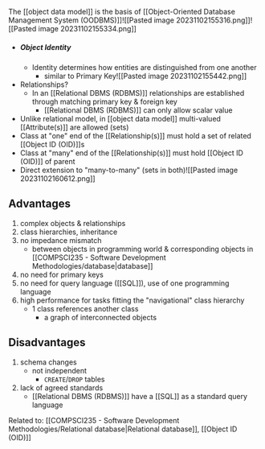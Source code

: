The [[object data model]] is the basis of [[Object-Oriented Database Management System (OODBMS)]]![[Pasted image 20231102155316.png]]![[Pasted image 20231102155334.png]]

- ##### Object Identity
	- Identity determines how entities are distinguished from one another
		- similar to Primary Key![[Pasted image 20231102155442.png]]
- Relationships?
	- In an [[Relational DBMS (RDBMS)]] relationships are established through matching primary key & foreign key
		- [[Relational DBMS (RDBMS)]] can only allow scalar value
- Unlike relational model, in [[object data model]] multi-valued [[Attribute(s)]] are allowed (sets)
- Class at "one" end of the [[Relationship(s)]] must hold a set of related [[Object ID (OID)]]s
- Class at "many" end of the [[Relationship(s)]] must hold [[Object ID (OID)]] of parent
- Direct extension to "many-to-many" (sets in both)![[Pasted image 20231102160612.png]]

## Advantages
1. complex objects & relationships
2. class hierarchies, inheritance
3. no impedance mismatch
	- between objects in programming world & corresponding objects in [[COMPSCI235 - Software Development Methodologies/database|database]]
4. no need for primary keys
5. no need for query language ([[SQL]]), use of one programming language
6. high performance for tasks fitting the "navigational" class hierarchy
	- 1 class references another class
		- a graph of interconnected objects

## Disadvantages
1. schema changes
	- not independent
		- `CREATE`/`DROP` tables
2. lack of agreed standards
	- [[Relational DBMS (RDBMS)]] have a [[SQL]] as a standard query language

Related to: [[COMPSCI235 - Software Development Methodologies/Relational database|Relational database]], [[Object ID (OID)]]
